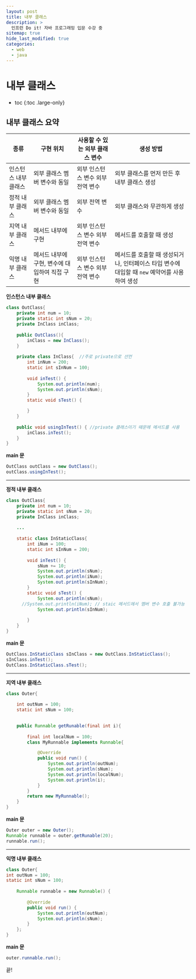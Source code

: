 ```yaml
---
layout: post
title: 내부 클래스
description: >
  인프런 Do it! 자바 프로그래밍 입문 수강 중
sitemap: true
hide_last_modified: true
categories:
  - web
  - java
---
```


# 내부 클래스

* toc
{:toc .large-only}

## 내부 클래스 요약

| 종류 | 구현 위치 | 사용할 수 있는 외부 클래스 변수 | 생성 방법 |
| --- | --- | --- | --- |
| 인스턴스 내부 클래스 | 외부 클래스 멤버 변수와 동일 | 외부 인스턴스 변수 외부 전역 변수 | 외부 클래스를 먼저 만든 후 내부 클래스 생성|
| 정적 내부 클래스 | 외부 클래스 멤버 변수와 동일 | 외부 전역 변수&nbsp;&nbsp;&nbsp;&nbsp; | 외부 클래스와 무관하게 생성 |
| 지역 내부 클래스 | 메서드 내부에 구현 | 외부 인스턴스 변수 외부 전역 변수 | 메서드를 호출할 때 생성 |
| 익명 내부 클래스 | 메서드 내부에 구현, 변수에 대입하여 직접 구현 | 외부 인스턴스 변수 외부 전역 변수 | 메서드를 호출할 때 생성되거나, 인터페이스 타입 변수에 대입할 때 `new` 예약어를 사용하여 생성 |

__인스턴스 내부 클래스__

```java
class OutClass{
	private int num = 10;
	private static int sNum = 20;
	private InClass inClass;
	
	public OutClass(){
		inClass = new InClass();
	}
	
	private class InClass{  //주로 private으로 선언
		int inNum = 200;
		static int sInNum = 100;
		
		void inTest() {
			System.out.println(num);
			System.out.println(sNum);
		}
		static void sTest() {

		}
	}
	
	public void usingInTest() { //private 클래스이기 때문에 메서드를 사용
		inClass.inTest();
	}
}
```
__main 문__
```java
OutClass outClass = new OutClass();
outClass.usingInTest();
```

---

__정적 내부 클래스__

```java
class OutClass{
	private int num = 10;
	private static int sNum = 20;
	private InClass inClass;
	
	...
	
	static class InStaticClass{
		int iNum = 100;
		static int sInNum = 200;
		
		void inTest() {
			sNum += 10;
			System.out.println(sNum);
			System.out.println(iNum);
			System.out.println(sInNum);
		}
		static void sTest() {
			System.out.println(sNum);
      //System.out.println(iNum); // staic 메서드에서 멤버 변수 호출 불가능 
			System.out.println(sInNum);
			
		}
	}
}
```
__main 문__
```java
OutClass.InStaticClass sInClass = new OutClass.InStaticClass();
sInClass.inTest();
OutClass.InStaticClass.sTest();
```

---

__지역 내부 클래스__
```java
class Outer{
	
	int outNum = 100;
	static int sNum = 100;

	
	public Runnable getRunable(final int i){
		
		final int localNum = 100;
		class MyRunnable implements Runnable{

			@Override
			public void run() {
				System.out.println(outNum);
				System.out.println(sNum);
				System.out.println(localNum);
				System.out.println(i);
			}
		}
		return new MyRunnable();
	}
}

```
__main 문__
```java
Outer outer = new Outer();		
Runnable runnable = outer.getRunable(20);
runnable.run();
```

---

__익명 내부 클래스__
```java
class Outer{
int outNum = 100;
static int sNum = 100;
	
	Runnable runnable = new Runnable() {
		
		@Override
		public void run() {
			System.out.println(outNum);
			System.out.println(sNum);
		}
	};
}
```
__main 문__
```java
outer.runnable.run();
```

끝!